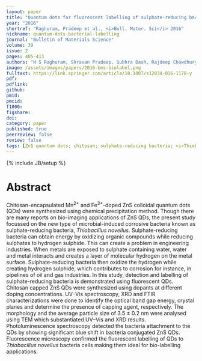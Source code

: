 ```yaml
---
layout: paper
title: "Quantum dots for fluorescent labelling of sulphate-reducing bacteria"
year: "2016"
shortref: "Raghuram, Pradeep et al., <i>Bull. Mater. Sci</i> 2016"
nickname: quantum-dots-bacterial-labelling
journal: "Bulletin of Materials Science"
volume: 39
issue: 2
pages: 405-413
authors: "H S Raghuram, Shravan Pradeep, Subhra Dash, Rajdeep Chowdhury, Sonal Mazumder"
image: /assets/images/papers/2016-bms-biolabel.png
fulltext: https://link.springer.com/article/10.1007/s12034-016-1178-y
pdf: 
pdflink: 
github: 
pmid: 
pmcid: 
f1000: 
figshare: 
doi: 
category: paper
published: true
peerreview: false
review: false
tags: [ZnS quantum dots; chitosan; sulphate-reducing bacteria; <i>Thiobacillus novellus</i>; bio-labelling]
---
```

{% include JB/setup %}

# Abstract 

Chitosan-encapsulated Mn<sup>2+</sup> and Fe<sup>3+</sup>-doped ZnS colloidal quantum dots (QDs) were synthesized using chemical precipitation method. Though there are many reports on bio-imaging applications of ZnS QDs, the present study focussed on the new type of microbial-induced corrosive bacteria known as sulphate-reducing bacteria, <i>Thiobacillus novellus</i>. Sulphate-reducing bacteria can obtain energy by oxidizing organic compounds while reducing sulphates to hydrogen sulphide. This can create a problem in engineering industries. When metals are exposed to sulphate containing water, water and metal interacts and creates a layer of molecular hydrogen on the metal surface. Sulphate-reducing bacteria then oxidize the hydrogen while creating hydrogen sulphide, which contributes to corrosion for instance, in pipelines of oil and gas industries. In this study, detection and labelling of sulphate-reducing bacteria is demonstrated using fluorescent QDs. Chitosan capped ZnS QDs were synthesized using dopants at different doping concentrations. UV–Vis spectroscopy, XRD and FTIR characterizations were done to identify the optical band gap energy, crystal planes and determine the presence of capping agent, respectively. The morphology and the average particle size of 3.5 ± 0.2 nm were analysed using TEM which substantiated UV–Vis and XRD results. Photoluminescence spectroscopy detected the bacteria attachment to the QDs by showing significant blue shift in bacteria conjugated ZnS QDs. Fluorescence microscopy confirmed the fluorescent labelling of QDs to <i>Thiobacillus novellus</i> bacteria cells making them ideal for bio-labelling applications.